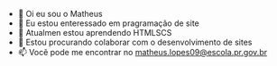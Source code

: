 - 👋 Oi eu sou o Matheus
- 👀 Eu estou enteressado em pragramação de site 
- 🌱 Atualmen estou aprendendo HTMLSCS
- 💞️ Estou procurando colaborar com o desenvolvimento de sites
- 📫 Vocẽ pode me encontrar no matheus.lopes09@escola.pr.gov.br

